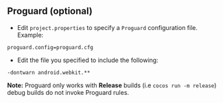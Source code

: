 ## Proguard (optional)
* Edit `project.properties`  to specify a `Proguard` configuration file. Example:
```
proguard.config=proguard.cfg
```

* Edit the file you specified to include the following:
```
-dontwarn android.webkit.**
```
 __Note:__ Proguard only works with __Release__ builds (i.e `cocos run -m release`) debug builds do not invoke Proguard rules.
